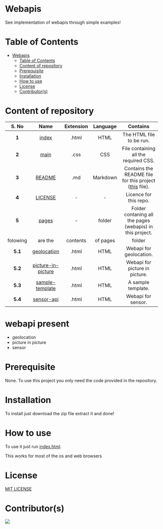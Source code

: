 # Webapis
See implementation of webapis through simple examples!

# Table of Contents

- [Webapis](#Webapis)
  - [Table of Contents](#table-of-contents)
  - [Content of repository](#content-of-repository)
  - [Prerequisite](#prerequisite)
  - [Installation](#installation)
  - [How to use](#how-to-use)
  - [License](#license)
  - [Contributor(s)](#contributors)

# Content of repository

|S. No|Name|Extension|Language|Contains|
|:---:|:--:|:-------:|:------:|:------:|
|**1**|[index](index.html)|.html|HTML|The HTML file to be run.|
|**2**|[main](main.css)|.css|CSS|File containing all the required CSS.|
|**3**|[README](README.md)|.md|Markdown|Contains the README file for this project ([this](README.md) file).|
|**4**|[LICENSE](LICENSE)|-|-|Licence for this repo.|
|**5**|[pages](pages)|-|folder|Folder contaning all the pages (webapis) in this project.|
|folowing| are the| contents |of pages| folder|
|**5.1**|[geolocation](pages\geolocation-api.html)|.html|HTML|Webapi for geolocation.|
|**5.2**|[picture-in-picture](pages\picture-in-picture-api.html)|.html|HTML|Webapi for picture in picture.|
|**5.3**|[sample-template](pages\sample-template.html)|.html|HTML|A sample template.|
|**5.4**|[sensor-api](pages\sensor-api.html)|.html|HTML|Webapi for sensor.|

# webapi present
- geolocation
- picture in picture
- sensor

# Prerequisite

None. To use this project you only need the code provided in the repository.

# Installation

To install just download the zip file extract it and done!

# How to use

To use it just run [index.html](index.html).

This works for most of the os and web browsers

# License
[MIT LICENSE](LICENSE)

# Contributor(s)

[//]: # "[Credits to contributors-img](https://contrib.rocks)"
[![](https://contrib.rocks/image?repo=yashchaudhari008/webapis)](https://github.com/yashchaudhari008/webapis)

